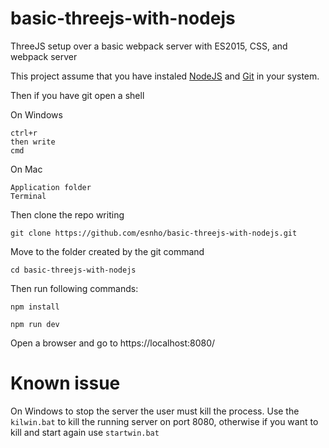 # basic-threejs-with-nodejs
ThreeJS setup over a basic webpack server with ES2015, CSS, and webpack server

This project assume that you have instaled [NodeJS](https://nodejs.org/it/download/) and [Git](https://git-scm.com/downloads) in your system.

Then if you have git open a shell

On Windows
```
ctrl+r
then write
cmd
```
On Mac
```
Application folder
Terminal
```

Then clone the repo writing
```
git clone https://github.com/esnho/basic-threejs-with-nodejs.git
```

Move to the folder created by the git command
```
cd basic-threejs-with-nodejs
```

Then run following commands:
```
npm install

npm run dev
```

Open a browser and go to https://localhost:8080/

# Known issue
On Windows to stop the server the user must kill the process. Use the `kilwin.bat` to kill the running server on port 8080, otherwise if you want to kill and start again use `startwin.bat`
